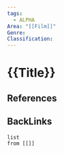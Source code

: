 ```yaml
---
tags:
  - ALPHA
Area: "[[Film]]"
Genre:
Classification:
---
```

# {{Title}}



## References



## BackLinks

```dataview
list
from [[]]
```

